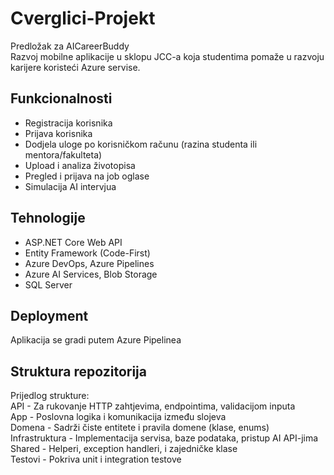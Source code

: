 # Cverglici-Projekt

Predložak za AICareerBuddy<br>
Razvoj mobilne aplikacije u sklopu JCC-a koja studentima pomaže u razvoju karijere koristeći Azure servise.

## Funkcionalnosti
- Registracija korisnika
- Prijava korisnika
- Dodjela uloge po korisničkom računu (razina studenta ili mentora/fakulteta)
- Upload i analiza životopisa
- Pregled i prijava na job oglase
- Simulacija AI intervjua

## Tehnologije
- ASP.NET Core Web API
- Entity Framework (Code-First)
- Azure DevOps, Azure Pipelines
- Azure AI Services, Blob Storage
- SQL Server

## Deployment
Aplikacija se gradi putem Azure Pipelinea

## Struktura repozitorija
Prijedlog strukture:<br>
API	- Za rukovanje HTTP zahtjevima, endpointima, validacijom inputa<br>
App	- Poslovna logika i komunikacija između slojeva<br>
Domena - Sadrži čiste entitete i pravila domene (klase, enums)<br>
Infrastruktura -	Implementacija servisa, baze podataka, pristup AI API-jima<br>
Shared -	Helperi, exception handleri, i zajedničke klase<br>
Testovi	- Pokriva unit i integration testove
